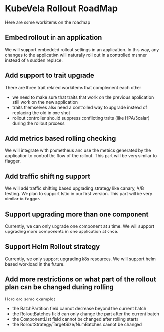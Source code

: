 # KubeVela Rollout RoadMap

Here are some workitems on the roadmap

## Embed rollout in an application

We will support embedded rollout settings in an application. In this way, any changes to the
application will naturally roll out in a controlled manner instead of a sudden replace.

## Add support to trait upgrade

There are three trait related workitems that complement each other

- we need to make sure that traits that work on the previous application still work on the new
  application
- traits themselves also need a controlled way to upgrade instead of replacing the old in one shot
- rollout controller should suppress conflicting traits (like HPA/Scalar) during the rollout process

## Add metrics based rolling checking

We will integrate with prometheus and use the metrics generated by the application to control the
flow of the rollout. This part will be very similar to flagger.

## Add traffic shifting support

We will add traffic shifting based upgrading strategy like canary, A/B testing. We plan to support
Istio in our first version. This part will be very similar to flagger.

## Support upgrading more than one component

Currently, we can only upgrade one component at a time. We will support upgrading more components in
one application at once.

## Support Helm Rollout strategy

Currently, we only support upgrading k8s resources. We will support helm based workload in the
future.

## Add more restrictions on what part of the rollout plan can be changed during rolling

Here are some examples

- the BatchPartition field cannot decrease beyond the current batch
- the RolloutBatches field can only change the part after the current batch
- the ComponentList field cannot be changed after rolling starts
- the RolloutStrategy/TargetSize/NumBatches cannot be changed
